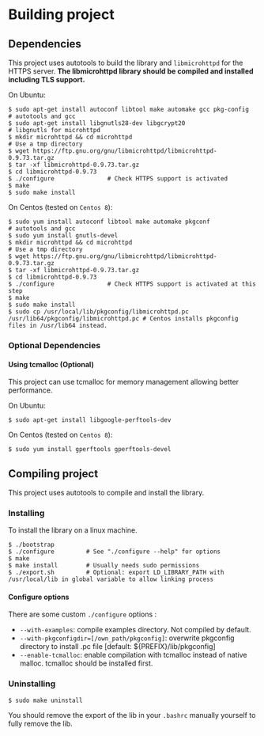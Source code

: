 # Building project 

## Dependencies
This project uses autotools to build the library and `libmicrohttpd` for the HTTPS server. **The libmicrohttpd library should be compiled and installed including TLS support.**

On Ubuntu:
```shell
$ sudo apt-get install autoconf libtool make automake gcc pkg-config        # autotools and gcc
$ sudo apt-get install libgnutls28-dev libgcrypt20                          # libgnutls for microhttpd
$ mkdir microhttpd && cd microhttpd                                         # Use a tmp directory
$ wget https://ftp.gnu.org/gnu/libmicrohttpd/libmicrohttpd-0.9.73.tar.gz
$ tar -xf libmicrohttpd-0.9.73.tar.gz
$ cd libmicrohttpd-0.9.73
$ ./configure               # Check HTTPS support is activated
$ make
$ sudo make install
```

On Centos (tested on `Centos 8`):
```shell
$ sudo yum install autoconf libtool make automake pkgconf               # autotools and gcc
$ sudo yum install gnutls-devel
$ mkdir microhttpd && cd microhttpd                                     # Use a tmp directory
$ wget https://ftp.gnu.org/gnu/libmicrohttpd/libmicrohttpd-0.9.73.tar.gz
$ tar -xf libmicrohttpd-0.9.73.tar.gz
$ cd libmicrohttpd-0.9.73
$ ./configure               # Check HTTPS support is activated at this step
$ make
$ sudo make install
$ sudo cp /usr/local/lib/pkgconfig/libmicrohttpd.pc /usr/lib64/pkgconfig/libmicrohttpd.pc # Centos installs pkgconfig files in /usr/lib64 instead.
```

### Optional Dependencies
#### Using tcmalloc (Optional)
This project can use tcmalloc for memory management allowing better performance.

On Ubuntu:
```shell
$ sudo apt-get install libgoogle-perftools-dev
```

On Centos (tested on `Centos 8`):
```shell
$ sudo yum install gperftools gperftools-devel
```

## Compiling project 
This project uses autotools to compile and install the library.

### Installing
To install the library on a linux machine.
```shell
$ ./bootstrap
$ ./configure         # See "./configure --help" for options
$ make
$ make install        # Usually needs sudo permissions
$ ./export.sh         # Optional: export LD_LIBRARY_PATH with /usr/local/lib in global variable to allow linking process
```

#### Configure options
There are some custom `./configure` options : 
- `--with-examples`: compile examples directory. Not compiled by default.
- `--with-pkgconfigdir=[/own_path/pkgconfig]`: overwrite pkgconfig directory to install .pc file [default: ${PREFIX}/lib/pkgconfig]
- `--enable-tcmalloc`: enable compilation with tcmalloc instead of native malloc. tcmalloc should be installed first.

### Uninstalling
```shell
$ sudo make uninstall
```
You should remove the export of the lib in your `.bashrc` manually yourself to fully remove the lib.
